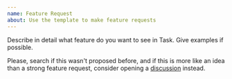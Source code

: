```yaml
---
name: Feature Request
about: Use the template to make feature requests
---
```


Describe in detail what feature do you want to see in Task.
Give examples if possible.

Please, search if this wasn't proposed before, and if this is more like an idea
than a strong feature request, consider opening a
[discussion](https://github.com/go-task/task/discussions) instead.
